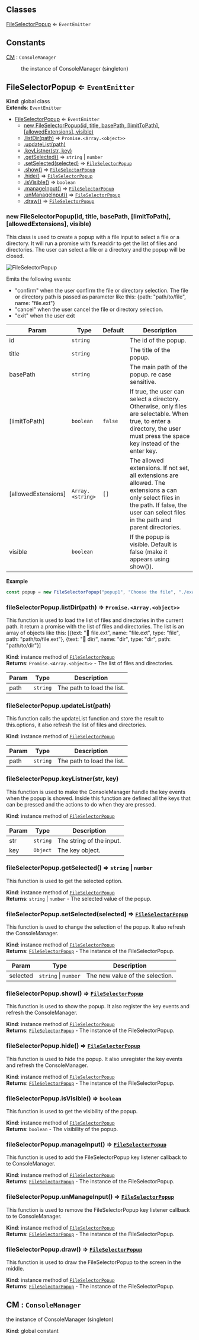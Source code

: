 ## Classes

<dl>
<dt><a href="#FileSelectorPopup">FileSelectorPopup</a> ⇐ <code>EventEmitter</code></dt>
<dd></dd>
</dl>

## Constants

<dl>
<dt><a href="#CM">CM</a> : <code>ConsoleManager</code></dt>
<dd><p>the instance of ConsoleManager (singleton)</p>
</dd>
</dl>

<a name="FileSelectorPopup"></a>

## FileSelectorPopup ⇐ <code>EventEmitter</code>
**Kind**: global class  
**Extends**: <code>EventEmitter</code>  

* [FileSelectorPopup](#FileSelectorPopup) ⇐ <code>EventEmitter</code>
    * [new FileSelectorPopup(id, title, basePath, [limitToPath], [allowedExtensions], visible)](#new_FileSelectorPopup_new)
    * [.listDir(path)](#FileSelectorPopup+listDir) ⇒ <code>Promise.&lt;Array.&lt;object&gt;&gt;</code>
    * [.updateList(path)](#FileSelectorPopup+updateList)
    * [.keyListner(str, key)](#FileSelectorPopup+keyListner)
    * [.getSelected()](#FileSelectorPopup+getSelected) ⇒ <code>string</code> \| <code>number</code>
    * [.setSelected(selected)](#FileSelectorPopup+setSelected) ⇒ [<code>FileSelectorPopup</code>](#FileSelectorPopup)
    * [.show()](#FileSelectorPopup+show) ⇒ [<code>FileSelectorPopup</code>](#FileSelectorPopup)
    * [.hide()](#FileSelectorPopup+hide) ⇒ [<code>FileSelectorPopup</code>](#FileSelectorPopup)
    * [.isVisible()](#FileSelectorPopup+isVisible) ⇒ <code>boolean</code>
    * [.manageInput()](#FileSelectorPopup+manageInput) ⇒ [<code>FileSelectorPopup</code>](#FileSelectorPopup)
    * [.unManageInput()](#FileSelectorPopup+unManageInput) ⇒ [<code>FileSelectorPopup</code>](#FileSelectorPopup)
    * [.draw()](#FileSelectorPopup+draw) ⇒ [<code>FileSelectorPopup</code>](#FileSelectorPopup)

<a name="new_FileSelectorPopup_new"></a>

### new FileSelectorPopup(id, title, basePath, [limitToPath], [allowedExtensions], visible)
This class is used to create a popup with a file input to select a file or a directory.It will run a promise with fs.readdir to get the list of files and directories.The user can select a file or a directory and the popup will be closed. ![FileSelectorPopup](https://user-images.githubusercontent.com/14907987/165938464-c1426102-b598-42bb-8597-6337f0bcb009.gif)Emits the following events: - "confirm" when the user confirm the file or directory selection. The file or directory path is passed as parameter like this: {path: "path/to/file", name: "file.ext"}- "cancel" when the user cancel the file or directory selection.- "exit" when the user exit


| Param | Type | Default | Description |
| --- | --- | --- | --- |
| id | <code>string</code> |  | The id of the popup. |
| title | <code>string</code> |  | The title of the popup. |
| basePath | <code>string</code> |  | The main path of the popup. re case sensitive. |
| [limitToPath] | <code>boolean</code> | <code>false</code> | If true, the user can select a directory. Otherwise, only files are selectable. When true, to enter a directory, the user must press the space key instead of the enter key. |
| [allowedExtensions] | <code>Array.&lt;string&gt;</code> | <code>[]</code> | The allowed extensions. If not set, all extensions are allowed. The extensions a can only select files in the path. If false, the user can select files in the path and parent directories. |
| visible | <code>boolean</code> |  | If the popup is visible. Default is false (make it appears using show()). |

**Example**  
```js
const popup = new FileSelectorPopup("popup1", "Choose the file", "./examples").show().on("confirm", (selected) => { console.log(selected) }) // show the popup and wait for the user to confirm
```
<a name="FileSelectorPopup+listDir"></a>

### fileSelectorPopup.listDir(path) ⇒ <code>Promise.&lt;Array.&lt;object&gt;&gt;</code>
This function is used to load the list of files and directories in the current path.it return a promise with the list of files and directories. The list is an array of objects like this:[{text: "📄 file.ext", name: "file.ext", type: "file", path: "path/to/file.ext"}, {text: "📁 dir/", name: "dir", type: "dir", path: "path/to/dir"}]

**Kind**: instance method of [<code>FileSelectorPopup</code>](#FileSelectorPopup)  
**Returns**: <code>Promise.&lt;Array.&lt;object&gt;&gt;</code> - The list of files and directories.  

| Param | Type | Description |
| --- | --- | --- |
| path | <code>string</code> | The path to load the list. |

<a name="FileSelectorPopup+updateList"></a>

### fileSelectorPopup.updateList(path)
This function calls the updateList function and store the result to this.options, it also refresh the list of files and directories.

**Kind**: instance method of [<code>FileSelectorPopup</code>](#FileSelectorPopup)  

| Param | Type | Description |
| --- | --- | --- |
| path | <code>string</code> | The path to load the list. |

<a name="FileSelectorPopup+keyListner"></a>

### fileSelectorPopup.keyListner(str, key)
This function is used to make the ConsoleManager handle the key events when the popup is showed.Inside this function are defined all the keys that can be pressed and the actions to do when they are pressed.

**Kind**: instance method of [<code>FileSelectorPopup</code>](#FileSelectorPopup)  

| Param | Type | Description |
| --- | --- | --- |
| str | <code>string</code> | The string of the input. |
| key | <code>Object</code> | The key object. |

<a name="FileSelectorPopup+getSelected"></a>

### fileSelectorPopup.getSelected() ⇒ <code>string</code> \| <code>number</code>
This function is used to get the selected option.

**Kind**: instance method of [<code>FileSelectorPopup</code>](#FileSelectorPopup)  
**Returns**: <code>string</code> \| <code>number</code> - The selected value of the popup.  
<a name="FileSelectorPopup+setSelected"></a>

### fileSelectorPopup.setSelected(selected) ⇒ [<code>FileSelectorPopup</code>](#FileSelectorPopup)
This function is used to change the selection of the popup. It also refresh the ConsoleManager.

**Kind**: instance method of [<code>FileSelectorPopup</code>](#FileSelectorPopup)  
**Returns**: [<code>FileSelectorPopup</code>](#FileSelectorPopup) - The instance of the FileSelectorPopup.  

| Param | Type | Description |
| --- | --- | --- |
| selected | <code>string</code> \| <code>number</code> | The new value of the selection. |

<a name="FileSelectorPopup+show"></a>

### fileSelectorPopup.show() ⇒ [<code>FileSelectorPopup</code>](#FileSelectorPopup)
This function is used to show the popup. It also register the key events and refresh the ConsoleManager.

**Kind**: instance method of [<code>FileSelectorPopup</code>](#FileSelectorPopup)  
**Returns**: [<code>FileSelectorPopup</code>](#FileSelectorPopup) - The instance of the FileSelectorPopup.  
<a name="FileSelectorPopup+hide"></a>

### fileSelectorPopup.hide() ⇒ [<code>FileSelectorPopup</code>](#FileSelectorPopup)
This function is used to hide the popup. It also unregister the key events and refresh the ConsoleManager.

**Kind**: instance method of [<code>FileSelectorPopup</code>](#FileSelectorPopup)  
**Returns**: [<code>FileSelectorPopup</code>](#FileSelectorPopup) - The instance of the FileSelectorPopup.  
<a name="FileSelectorPopup+isVisible"></a>

### fileSelectorPopup.isVisible() ⇒ <code>boolean</code>
This function is used to get the visibility of the popup.

**Kind**: instance method of [<code>FileSelectorPopup</code>](#FileSelectorPopup)  
**Returns**: <code>boolean</code> - The visibility of the popup.  
<a name="FileSelectorPopup+manageInput"></a>

### fileSelectorPopup.manageInput() ⇒ [<code>FileSelectorPopup</code>](#FileSelectorPopup)
This function is used to add the FileSelectorPopup key listener callback to te ConsoleManager.

**Kind**: instance method of [<code>FileSelectorPopup</code>](#FileSelectorPopup)  
**Returns**: [<code>FileSelectorPopup</code>](#FileSelectorPopup) - The instance of the FileSelectorPopup.  
<a name="FileSelectorPopup+unManageInput"></a>

### fileSelectorPopup.unManageInput() ⇒ [<code>FileSelectorPopup</code>](#FileSelectorPopup)
This function is used to remove the FileSelectorPopup key listener callback to te ConsoleManager.

**Kind**: instance method of [<code>FileSelectorPopup</code>](#FileSelectorPopup)  
**Returns**: [<code>FileSelectorPopup</code>](#FileSelectorPopup) - The instance of the FileSelectorPopup.  
<a name="FileSelectorPopup+draw"></a>

### fileSelectorPopup.draw() ⇒ [<code>FileSelectorPopup</code>](#FileSelectorPopup)
This function is used to draw the FileSelectorPopup to the screen in the middle.

**Kind**: instance method of [<code>FileSelectorPopup</code>](#FileSelectorPopup)  
**Returns**: [<code>FileSelectorPopup</code>](#FileSelectorPopup) - The instance of the FileSelectorPopup.  
<a name="CM"></a>

## CM : <code>ConsoleManager</code>
the instance of ConsoleManager (singleton)

**Kind**: global constant  
